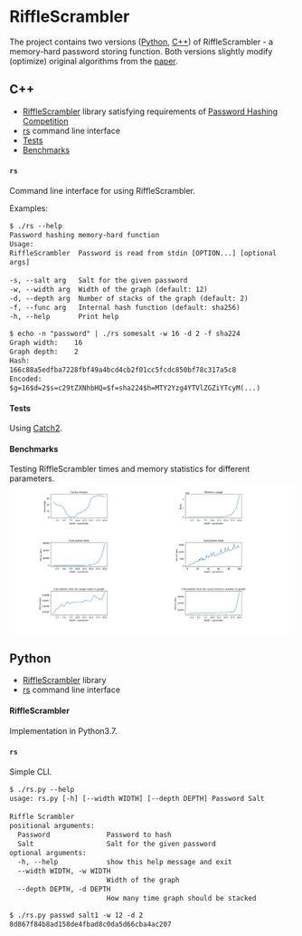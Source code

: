 
# RiffleScrambler

The project contains two versions ([Python](#python), [C++](#c)) of RiffleScrambler - a memory-hard password storing function.
Both versions slightly modify (optimize) original algorithms from the [paper](https://arxiv.org/pdf/1807.06443.pdf).


## C++

* [RiffleScrambler](#rifflescrambler-1) library satisfying requirements of [Password Hashing Competition](https://password-hashing.net/)
* [rs](#rs) command line interface
* [Tests](#tests)
* [Benchmarks](#benchmarks)

#### `rs`
Command line interface for using RiffleScrambler.

Examples:
```
$ ./rs --help             
Password hashing memory-hard function
Usage:
RiffleScrambler  Password is read from stdin [OPTION...] [optional args]

-s, --salt arg   Salt for the given password
-w, --width arg  Width of the graph (default: 12)
-d, --depth arg  Number of stacks of the graph (default: 2)
-f, --func arg   Internal hash function (default: sha256)
-h, --help       Print help
```

```
$ echo -n "password" | ./rs somesalt -w 16 -d 2 -f sha224
Graph width:    16
Graph depth:    2
Hash:           166c88a5edfba7228fbf49a4bcd4cb2f01cc5fcdc850bf78c317a5c8
Encoded:        $g=16$d=2$s=c29tZXNhbHQ=$f=sha224$h=MTY2Yzg4YTVlZGZiYTcyM(...)
```

#### Tests
Using [Catch2](https://github.com/catchorg/Catch2).

#### Benchmarks
Testing RiffleScrambler times and memory statistics for different parameters.
![Results of bencharks](./cpp/benchmark/results/benchmarks.png)

## Python

* [RiffleScrambler](#rifflescrambler-2) library
* [rs](#rs-1) command line interface

#### RiffleScrambler
Implementation in Python3.7.

#### `rs`
Simple CLI.


```
$ ./rs.py --help                 
usage: rs.py [-h] [--width WIDTH] [--depth DEPTH] Password Salt

Riffle Scrambler
positional arguments:
  Password              Password to hash
  Salt                  Salt for the given password
optional arguments:
  -h, --help            show this help message and exit
  --width WIDTH, -w WIDTH
                        Width of the graph
  --depth DEPTH, -d DEPTH
                        How many time graph should be stacked
```

```
$ ./rs.py passwd salt1 -w 12 -d 2
8d867f84b8ad158de4fbad8c0da5d66cba4ac207
```

